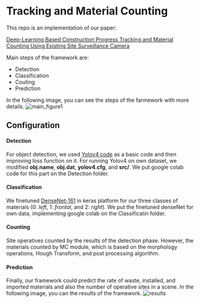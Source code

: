 # Tracking and Material Counting

This repo is an implementation of our paper:

[Deep-Learning Based Construction Progress Tracking and Material Counting Using Existing Site Surveillance Camera](https://)

Main steps of the framework are:
- Detection
- Classification
- Couting
- Prediction

In the following image, you can see the steps of the farmework with more details.
![main_figure1](https://user-images.githubusercontent.com/119409598/216583159-1b5eb1fe-525b-44cf-a351-941d647f44de.gif)

## Configuration
#### Detection
For object detection, we used [Yolov4 code](https://github.com/AlexeyAB/darknet) as a basic code and then improving loss function on it.
For running Yolov4 on own dataset, we modified **obj.name**, **obj.dat**, **yolov4.cfg**, and **src/**.
We put google colab code for this part on the Detection folder.
#### Classification
We finetuned [DenseNet-161](https://github.com/flyyufelix/DenseNet-Keras) in keras platform for our three classes of materials (0: *left*, 1: *frontal*, and 2: *right*). We put the finetuned denseNet for own data, implementing google colab on the Classificatin folder.
#### Counting
Site operatives counted by the results of the detection phase. However, the materials counted by MC module, which is based on the morphology operations, Hough Transform, and post processing algorithm.
#### Prediction
Finally, our framework could predict the rate of waste, installed, and imported materials and also the number of operative sites in a scene.
In the following image, you can the results of the framework.
![results](https://user-images.githubusercontent.com/119409598/216588602-6705e122-1ef9-444e-8da3-7cadf092372b.gif)
